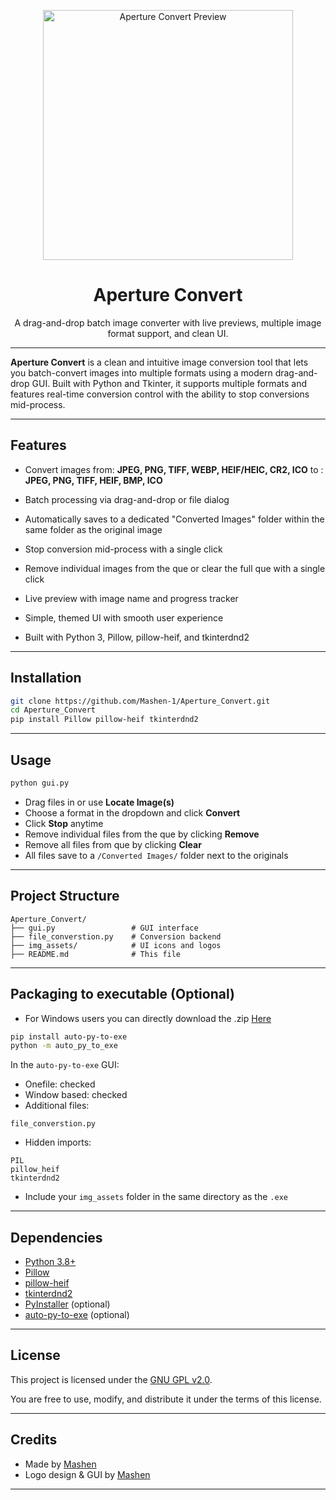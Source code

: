 <p align="center">
  <img src="![Screenshot (43)](https://github.com/user-attachments/assets/cf86916d-f18b-47f3-9220-083ec174597f)" width="400" alt="Aperture Convert Preview">
</p>

<h1 align="center">Aperture Convert</h1>

<p align="center">
  A drag-and-drop batch image converter with live previews, multiple image format support, and clean UI.
</p>

---

**Aperture Convert** is a clean and intuitive image conversion tool that lets you batch-convert images into multiple formats using a modern drag-and-drop GUI. Built with Python and Tkinter, it supports multiple formats and features real-time conversion control with the ability to stop conversions mid-process.

---

## Features

- Convert images from: **JPEG, PNG, TIFF, WEBP, HEIF/HEIC, CR2, ICO**  to : **JPEG, PNG, TIFF, HEIF, BMP, ICO**
  
- Batch processing via drag-and-drop or file dialog

- Automatically saves to a dedicated "Converted Images" folder within the same folder as the original image

- Stop conversion mid-process with a single click

- Remove individual images from the que or clear the full que with a single click

- Live preview with image name and progress tracker

- Simple, themed UI with smooth user experience

- Built with Python 3, Pillow, pillow-heif, and tkinterdnd2

---

## Installation

```bash
git clone https://github.com/Mashen-1/Aperture_Convert.git
cd Aperture_Convert
pip install Pillow pillow-heif tkinterdnd2
````

---

## Usage

```bash
python gui.py
```

* Drag files in or use **Locate Image(s)**
* Choose a format in the dropdown and click **Convert**
* Click **Stop** anytime
* Remove individual files from the que by clicking **Remove**
* Remove all files from que by clicking **Clear**
* All files save to a `/Converted Images/` folder next to the originals

---

## Project Structure

```
Aperture_Convert/
├── gui.py                 # GUI interface
├── file_converstion.py    # Conversion backend
├── img_assets/            # UI icons and logos
├── README.md              # This file
```

---

## Packaging to executable (Optional)

* For Windows users you can directly download the .zip [Here](https://www.mediafire.com/file/s5m3a18rr8w1cg9/Aperture_Convert.zip/file)

```bash
pip install auto-py-to-exe
python -m auto_py_to_exe
```

In the `auto-py-to-exe` GUI:

* Onefile: checked
* Window based: checked
* Additional files:

```
file_converstion.py
```
* Hidden imports:

```
PIL
pillow_heif
tkinterdnd2
```
* Include your `img_assets` folder in the same directory as the `.exe`

---

## Dependencies

- [Python 3.8+](https://www.python.org/)
- [Pillow](https://pypi.org/project/Pillow/)
- [pillow-heif](https://pypi.org/project/pillow-heif/)
- [tkinterdnd2](https://github.com/pmgagne/tkinterdnd2)
- [PyInstaller](https://www.pyinstaller.org/) (optional)
- [auto-py-to-exe](https://github.com/brentvollebregt/auto-py-to-exe) (optional)

---

## License

This project is licensed under the [GNU GPL v2.0](https://www.gnu.org/licenses/old-licenses/gpl-2.0.en.html).

You are free to use, modify, and distribute it under the terms of this license.

---

## Credits

- Made by [Mashen](https://github.com/Mashen-1)
- Logo design & GUI by [Mashen](https://github.com/Mashen-1)

---
